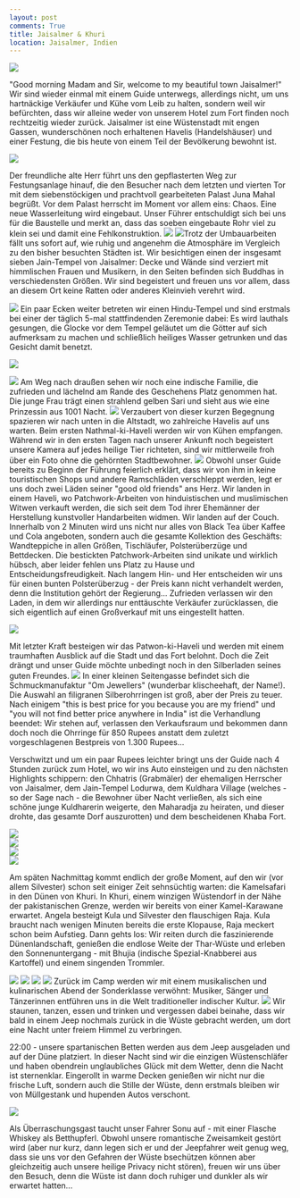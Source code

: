 ```yaml
---
layout: post
comments: True
title: Jaisalmer & Khuri
location: Jaisalmer, Indien
---
```

<p>
<a href='http://whataboutas.data.s3.amazonaws.com/images/2015-04-12-jaisalmer-khuri/DSC_1024.JPG' data-lightbox='Post' title='Goldener Raum im Junagarh Fort'
><img class='img-wide' src='http://whataboutas.data.s3.amazonaws.com/images/2015-04-12-jaisalmer-khuri/previews/DSC_1024.jpg' /></a>
</p>
<p>
"Good morning Madam and Sir, welcome to my beautiful town Jaisalmer!" Wir sind wieder einmal mit einem Guide unterwegs, allerdings nicht, um uns hartnäckige Verkäufer und Kühe vom Leib zu halten, sondern weil wir befürchten, dass wir alleine weder von unserem Hotel zum Fort finden noch rechtzeitig wieder zurück. Jaisalmer ist eine Wüstenstadt mit engen Gassen, wunderschönen noch erhaltenen Havelis (Handelshäuser) und einer Festung, die bis heute von einem Teil der Bevölkerung bewohnt ist.
</p>
<!--more-->
<p>
<a href='http://whataboutas.data.s3.amazonaws.com/images/2015-04-12-jaisalmer-khuri/DSC_0977.JPG' data-lightbox='Post' title='Goldener Raum im Junagarh Fort'
><img class='img-wide' src='http://whataboutas.data.s3.amazonaws.com/images/2015-04-12-jaisalmer-khuri/DSC_0977.JPG' /></a>
</p>
<p>
Der freundliche alte Herr führt uns den gepflasterten Weg zur Festungsanlage hinauf, die den Besucher nach dem letzten und vierten Tor mit dem siebenstöckigen und prachtvoll gearbeiteten Palast Juna Mahal begrüßt. Vor dem Palast herrscht im Moment vor allem eins: Chaos. Eine neue Wasserleitung wird eingebaut. Unser Führer entschuldigt sich bei uns für die Baustelle und merkt an, dass das soeben eingebaute Rohr viel zu klein sei und damit eine Fehlkonstruktion.
<a href='http://whataboutas.data.s3.amazonaws.com/images/2015-04-12-jaisalmer-khuri/DSC_0995.JPG' class='imageslink' data-lightbox='Post' title='Im Fort'
><img class='links' src='http://whataboutas.data.s3.amazonaws.com/images/2015-04-12-jaisalmer-khuri/thumbs/DSC_0995.JPG' /></a>
<a href='http://whataboutas.data.s3.amazonaws.com/images/2015-04-12-jaisalmer-khuri/DSC_0999.JPG' class='imageslink' data-lightbox='Post' title='Im Fort'
><img class='rechts' src='http://whataboutas.data.s3.amazonaws.com/images/2015-04-12-jaisalmer-khuri/thumbs/DSC_0999.JPG' /></a>Trotz der Umbauarbeiten fällt uns sofort auf, wie ruhig und angenehm die Atmosphäre im Vergleich zu den bisher besuchten Städten ist. 
Wir besichtigen einen der insgesamt sieben Jain-Tempel von Jaisalmer: Decke und Wände sind verziert mit himmlischen Frauen und Musikern, in den Seiten befinden sich Buddhas in verschiedensten Größen. Wir sind begeistert und freuen uns vor allem, dass an diesem Ort keine Ratten oder anderes Kleinvieh verehrt wird.
</p>
<p>
<a href='http://whataboutas.data.s3.amazonaws.com/images/2015-04-12-jaisalmer-khuri/DSC_1031.JPG' data-lightbox='Post' title='Goldener Raum im Junagarh Fort'
><img class='img-wide' src='http://whataboutas.data.s3.amazonaws.com/images/2015-04-12-jaisalmer-khuri/DSC_1031.JPG' /></a>
Ein paar Ecken weiter betreten wir einen Hindu-Tempel und sind erstmals bei einer der täglich 5-mal stattfindenden Zeremonie dabei: Es wird lauthals gesungen, die Glocke vor dem Tempel geläutet um die Götter auf sich aufmerksam zu machen und schließlich heiliges Wasser getrunken und das Gesicht damit benetzt.
</p>
<p>
<a href='http://whataboutas.data.s3.amazonaws.com/images/2015-04-12-jaisalmer-khuri/DSC_1044.JPG' data-lightbox='Post' title='Goldener Raum im Junagarh Fort'
><img class='img-wide' src='http://whataboutas.data.s3.amazonaws.com/images/2015-04-12-jaisalmer-khuri/DSC_1044.JPG' /></a>
</p>
<p>
<a href='http://whataboutas.data.s3.amazonaws.com/images/2015-04-12-jaisalmer-khuri/DSC_1067.JPG' class='imageslink' data-lightbox='Post' title='Im Fort'
><img class='rechts' src='http://whataboutas.data.s3.amazonaws.com/images/2015-04-12-jaisalmer-khuri/thumbs/DSC_1067.JPG' /></a>
Am Weg nach draußen sehen wir noch eine indische Familie, die zufrieden und lächelnd am Rande des Geschehens Platz genommen hat. Die junge Frau trägt einen strahlend gelben Sari und sieht aus wie eine Prinzessin aus 1001 Nacht.
<a href='http://whataboutas.data.s3.amazonaws.com/images/2015-04-12-jaisalmer-khuri/DSC_1040.JPG' class='imageslink' data-lightbox='Post' title='Im Fort'
><img class='links' src='http://whataboutas.data.s3.amazonaws.com/images/2015-04-12-jaisalmer-khuri/thumbs/DSC_1040.JPG' /></a>
Verzaubert von dieser kurzen Begegnung spazieren wir nach unten in die Altstadt, wo zahlreiche Havelis auf uns warten. Beim ersten Nathmal-ki-Haveli werden wir von Kühen empfangen. Während wir in den ersten Tagen nach unserer Ankunft noch begeistert unsere Kamera auf jedes heilige Tier richteten, sind wir mittlerweile froh über ein Foto ohne die gehörnten Stadtbewohner.
<a href='http://whataboutas.data.s3.amazonaws.com/images/2015-04-12-jaisalmer-khuri/DSC_1105.JPG' class='imageslink' data-lightbox='Post' title='Im Fort'
><img class='rechts' src='http://whataboutas.data.s3.amazonaws.com/images/2015-04-12-jaisalmer-khuri/thumbs/DSC_1105.JPG' /></a>
Obwohl unser Guide bereits zu Beginn der Führung feierlich erklärt, dass wir von ihm in keine touristischen Shops und andere Ramschläden verschleppt werden, legt er uns doch zwei Läden seiner "good old friends" ans Herz. Wir landen in einem Haveli, wo Patchwork-Arbeiten von hinduistischen und muslimischen Witwen verkauft werden, die sich seit dem Tod ihrer Ehemänner der Herstellung kunstvoller Handarbeiten widmen. Wir landen auf der Couch. Innerhalb von 2 Minuten wird uns nicht nur alles von Black Tea über Kaffee und Cola angeboten, sondern auch die gesamte Kollektion des Geschäfts: Wandteppiche in allen Größen, Tischläufer, Polsterüberzüge und Bettdecken. Die bestickten Patchwork-Arbeiten sind unikate und wirklich hübsch, aber leider fehlen uns Platz zu Hause und Entscheidungsfreudigkeit. Nach langem Hin- und Her entscheiden wir uns für einen bunten Polsterüberzug - der Preis kann nicht verhandelt werden, denn die Institution gehört der Regierung... Zufrieden verlassen wir den Laden, in dem wir allerdings nur enttäuschte Verkäufer zurücklassen, die sich eigentlich auf einen Großverkauf mit uns eingestellt hatten.
</p>
<p>
<a href='http://whataboutas.data.s3.amazonaws.com/images/2015-04-12-jaisalmer-khuri/DSC_1132.JPG' data-lightbox='Post' title='Goldener Raum im Junagarh Fort'
><img class='img-wide' src='http://whataboutas.data.s3.amazonaws.com/images/2015-04-12-jaisalmer-khuri/DSC_1132.JPG' /></a>
</p>
<p>
Mit letzter Kraft besteigen wir das Patwon-ki-Haveli und werden mit einem traumhaften Ausblick auf die Stadt und das Fort belohnt. Doch die Zeit drängt und unser Guide möchte unbedingt noch in den Silberladen seines guten Freundes.
<a href='http://whataboutas.data.s3.amazonaws.com/images/2015-04-12-jaisalmer-khuri/DSC_1121.JPG' class='imageslink' data-lightbox='Post' title='Im Fort'
><img class='rechts' src='http://whataboutas.data.s3.amazonaws.com/images/2015-04-12-jaisalmer-khuri/thumbs/DSC_1121.JPG' /></a>
In einer kleinen Seitengasse befindet sich die Schmuckmanufaktur "Om Jewellers" (wunderbar klischeehaft, der Name!). Die Auswahl an filigranen Silberohrringen ist groß, aber der Preis zu teuer. Nach einigem "this is best price for you because you are my friend" und "you will not find better price anywhere in India" ist die Verhandlung beendet: Wir stehen auf, verlassen den Verkaufsraum und bekommen dann doch noch die Ohrringe für 850 Rupees anstatt dem zuletzt vorgeschlagenen Bestpreis von 1.300 Rupees...
</p>
<p>
Verschwitzt und um ein paar Rupees leichter bringt uns der Guide nach 4 Stunden zurück zum Hotel, wo wir ins Auto einsteigen und zu den nächsten Highlights schippern: den Chhatris (Grabmäler) der ehemaligen Herrscher von Jaisalmer, dem Jain-Tempel Lodurwa, dem Kuldhara Village (welches - so der Sage nach - die Bewohner über Nacht verließen, als sich eine schöne junge Kuldharerin weigerte, den Maharadja zu heiraten, und dieser drohte, das gesamte Dorf auszurotten) und dem bescheidenen Khaba Fort.
</p>
<p>
<div class='image-frame'>
<div class='nailthumb-container square-thumb'><a href='http://whataboutas.data.s3.amazonaws.com/images/2015-04-12-jaisalmer-khuri/DSC_1153.JPG' class='imageslink' data-lightbox='Gallery' title=
><img class='images' src='http://whataboutas.data.s3.amazonaws.com/images/2015-04-12-jaisalmer-khuri/thumbs/DSC_1153.JPG' /></a>
</div>
<div class='nailthumb-container square-thumb'><a href='http://whataboutas.data.s3.amazonaws.com/images/2015-04-12-jaisalmer-khuri/DSC_1203.JPG' class='imageslink' data-lightbox='Gallery' title=
><img class='images' src='http://whataboutas.data.s3.amazonaws.com/images/2015-04-12-jaisalmer-khuri/thumbs/DSC_1203.JPG' /></a>
</div>
<div class='nailthumb-container square-thumb'><a href='http://whataboutas.data.s3.amazonaws.com/images/2015-04-12-jaisalmer-khuri/DSC_1213.JPG' class='imageslink' data-lightbox='Gallery' title=
><img class='images' src='http://whataboutas.data.s3.amazonaws.com/images/2015-04-12-jaisalmer-khuri/thumbs/DSC_1213.JPG' /></a>
</div>
<div class='nailthumb-container square-thumb'><a href='http://whataboutas.data.s3.amazonaws.com/images/2015-04-12-jaisalmer-khuri/DSC_1245.JPG' class='imageslink' data-lightbox='Gallery' title=
><img class='images' src='http://whataboutas.data.s3.amazonaws.com/images/2015-04-12-jaisalmer-khuri/thumbs/DSC_1245.JPG' /></a>
</div>
</div>
</p>
<p>
Am späten Nachmittag kommt endlich der große Moment, auf den wir (vor allem Silvester) schon seit einiger Zeit sehnsüchtig warten: die Kamelsafari in den Dünen von Khuri. In Khuri, einem winzigen Wüstendorf in der Nähe der pakistanischen Grenze, werden wir bereits von einer Kamel-Karawane erwartet. Angela besteigt Kula und Silvester den flauschigen Raja. Kula braucht nach wenigen Minuten bereits die erste Klopause, Raja meckert schon beim Aufstieg.
Dann gehts los: Wir reiten durch die faszinierende Dünenlandschaft, genießen die endlose Weite der Thar-Wüste und erleben den Sonnenuntergang - mit Bhujia (indische Spezial-Knabberei aus Kartoffel) und einem singenden Trommler.
</p>
<p>
<a href='http://whataboutas.data.s3.amazonaws.com/images/2015-04-12-jaisalmer-khuri/DSC_1276.JPG' data-lightbox='Post' title='Goldener Raum im Junagarh Fort'
><img class='img-wide' src='http://whataboutas.data.s3.amazonaws.com/images/2015-04-12-jaisalmer-khuri/DSC_1276.JPG' /></a>
<a href='http://whataboutas.data.s3.amazonaws.com/images/2015-04-12-jaisalmer-khuri/DSC_1339.JPG' data-lightbox='Post' title='Goldener Raum im Junagarh Fort'
><img class='img-wide' src='http://whataboutas.data.s3.amazonaws.com/images/2015-04-12-jaisalmer-khuri/DSC_1339.JPG' /></a>
<a href='http://whataboutas.data.s3.amazonaws.com/images/2015-04-12-jaisalmer-khuri/DSC_1311.JPG' data-lightbox='Post' title='Goldener Raum im Junagarh Fort'
><img class='img-wide' src='http://whataboutas.data.s3.amazonaws.com/images/2015-04-12-jaisalmer-khuri/DSC_1311.JPG' /></a>
<a href='http://whataboutas.data.s3.amazonaws.com/images/2015-04-12-jaisalmer-khuri/DSC_1369.JPG' data-lightbox='Post' title='Goldener Raum im Junagarh Fort'
><img class='img-wide' src='http://whataboutas.data.s3.amazonaws.com/images/2015-04-12-jaisalmer-khuri/DSC_1369.JPG' /></a>
Zurück im Camp werden wir mit einem musikalischen und kulinarischen Abend der Sonderklasse verwöhnt: Musiker, Sänger und Tänzerinnen entführen uns in die Welt traditioneller indischer Kultur.
<a href='http://whataboutas.data.s3.amazonaws.com/images/2015-04-12-jaisalmer-khuri/DSC_1402.JPG' data-lightbox='Post' title='Goldener Raum im Junagarh Fort'
><img class='img-wide' src='http://whataboutas.data.s3.amazonaws.com/images/2015-04-12-jaisalmer-khuri/DSC_1402.JPG' /></a>
Wir staunen, tanzen, essen und trinken und vergessen dabei beinahe, dass wir bald in einem Jeep nochmals zurück in die Wüste gebracht werden, um dort eine Nacht unter freiem Himmel zu verbringen.
</p>
<p>
22:00 - unsere spartanischen Betten werden aus dem Jeep ausgeladen und auf der Düne platziert. In dieser Nacht sind wir die einzigen Wüstenschläfer und haben obendrein unglaubliches Glück mit dem Wetter, denn die Nacht ist sternenklar. Eingerollt in warme Decken genießen wir nicht nur die frische Luft, sondern auch die Stille der Wüste, denn erstmals bleiben wir von Müllgestank und hupenden Autos verschont.
</p>
<p>
<a href='http://whataboutas.data.s3.amazonaws.com/images/2015-04-12-jaisalmer-khuri/DSC_1414.JPG' data-lightbox='Post' title='Goldener Raum im Junagarh Fort'
><img class='img-wide' src='http://whataboutas.data.s3.amazonaws.com/images/2015-04-12-jaisalmer-khuri/DSC_1414.JPG' /></a>
</p>
<p>
Als Überraschungsgast taucht unser Fahrer Sonu auf - mit einer Flasche Whiskey als Betthupferl. Obwohl unsere romantische Zweisamkeit gestört wird (aber nur kurz, dann legen sich er und der Jeepfahrer weit genug weg, dass sie uns vor den Gefahren der Wüste bsechützen können aber gleichzeitig auch unsere heilige Privacy nicht stören), freuen wir uns über den Besuch, denn die Wüste ist dann doch ruhiger und dunkler als wir erwartet hatten...
